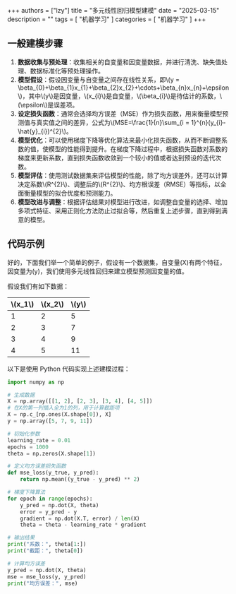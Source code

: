 +++
authors = ["lzy"]
title = "多元线性回归模型建模"
date = "2025-03-15"
description = ""
tags = [
    "机器学习"
]
categories = [
    "机器学习"
]
+++

## 一般建模步骤

1. **数据收集与预处理**：收集相关的自变量和因变量数据，并进行清洗、缺失值处理、数据标准化等预处理操作。
2. **模型假设**：假设因变量与自变量之间存在线性关系，即\\(y = \beta_{0}+\beta_{1}x_{1}+\beta_{2}x_{2}+\cdots+\beta_{n}x_{n}+\epsilon\\)，其中\\(y\\)是因变量，\\(x_{i}\\)是自变量，\\(\beta_{i}\\)是待估计的系数，\\(\epsilon\\)是误差项。
3. **设定损失函数**：通常会选择均方误差（MSE）作为损失函数，用来衡量模型预测值与真实值之间的差异，公式为\\(MSE=\frac{1}{n}\sum_{i = 1}^{n}(y_{i}-\hat{y}_{i})^{2}\\)。
4. **模型优化**：可以使用梯度下降等优化算法来最小化损失函数，从而不断调整系数的值，使模型的性能得到提升。在梯度下降过程中，根据损失函数对系数的梯度来更新系数，直到损失函数收敛到一个较小的值或者达到预设的迭代次数。
5. **模型评估**：使用测试数据集来评估模型的性能，除了均方误差外，还可以计算决定系数\\(R^{2}\\)、调整后的\\(R^{2}\\)、均方根误差（RMSE）等指标，以全面衡量模型的拟合优度和预测能力。
6. **模型改进与调整**：根据评估结果对模型进行改进，如调整自变量的选择、增加多项式特征、采用正则化方法防止过拟合等，然后重复上述步骤，直到得到满意的模型。

## 代码示例

好的，下面我们举一个简单的例子，假设有一个数据集，自变量\(X\)有两个特征，因变量为\(y\)，我们使用多元线性回归来建立模型预测因变量的值。

假设我们有如下数据：

| \\(x_1\\) | \\(x_2\\) | \\(y\\) |
| ---- | ---- | ---- |
| 1 | 2 | 5 |
| 2 | 3 | 7 |
| 3 | 4 | 9 |
| 4 | 5 | 11 |

以下是使用 Python 代码实现上述建模过程：

```python
import numpy as np

# 生成数据
X = np.array([[1, 2], [2, 3], [3, 4], [4, 5]])
# 在X的第一列插入全为1的列，用于计算截距项
X = np.c_[np.ones(X.shape[0]), X]
y = np.array([5, 7, 9, 11])

# 初始化参数
learning_rate = 0.01
epochs = 1000
theta = np.zeros(X.shape[1])

# 定义均方误差损失函数
def mse_loss(y_true, y_pred):
    return np.mean((y_true - y_pred) ** 2)

# 梯度下降算法
for epoch in range(epochs):
    y_pred = np.dot(X, theta)
    error = y_pred - y
    gradient = np.dot(X.T, error) / len(X)
    theta = theta - learning_rate * gradient

# 输出结果
print("系数：", theta[1:])
print("截距：", theta[0])

# 计算均方误差
y_pred = np.dot(X, theta)
mse = mse_loss(y, y_pred)
print("均方误差：", mse)
```